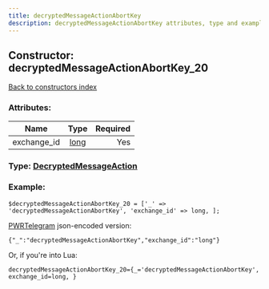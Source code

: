 ```yaml
---
title: decryptedMessageActionAbortKey
description: decryptedMessageActionAbortKey attributes, type and example
---
```

## Constructor: decryptedMessageActionAbortKey\_20  
[Back to constructors index](index.md)



### Attributes:

| Name     |    Type       | Required |
|----------|:-------------:|---------:|
|exchange\_id|[long](../types/long.md) | Yes|



### Type: [DecryptedMessageAction](../types/DecryptedMessageAction.md)


### Example:

```
$decryptedMessageActionAbortKey_20 = ['_' => 'decryptedMessageActionAbortKey', 'exchange_id' => long, ];
```  

[PWRTelegram](https://pwrtelegram.xyz) json-encoded version:

```
{"_":"decryptedMessageActionAbortKey","exchange_id":"long"}
```


Or, if you're into Lua:  


```
decryptedMessageActionAbortKey_20={_='decryptedMessageActionAbortKey', exchange_id=long, }

```


